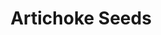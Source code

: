 ---
templateKey: blog-post
featuredpost: false
featuredimage: /assets/Artichoke_Seeds.png
title: Artichoke Seeds
description: Seed
testfield: 978
---